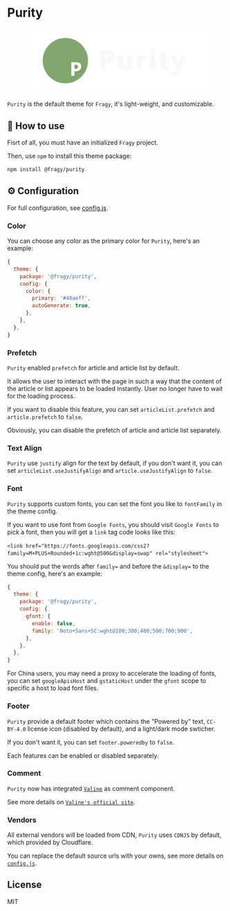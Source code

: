 # Purity

<div align="center">
 <img src="./assets/banner.png" width="420">
</div>

`Purity` is the default theme for `Fragy`, it's light-weight, and customizable.

## 📕 How to use

Fisrt of all, you must have an initialized `Fragy` project.

Then, use `npm` to install this theme package:

```bash
npm install @fragy/purity
```

## ⚙ Configuration

For full configuration, see [config.js](https://github.com/fragyjs/fragy/blob/main/themes/purity/config.js).

### Color

You can choose any color as the primary color for `Purity`, here's an example:

```js
{
  theme: {
    package: '@fragy/purity',
    config: {
      color: {
        primary: '#40aeff',
        autoGenerate: true,
      },
    },
  },
}
```

### Prefetch

`Purity` enabled `prefetch` for article and article list by default.

It allows the user to interact with the page in such a way that the content of the article or list appears to be loaded instantly. User no longer have to wait for the loading process.

If you want to disable this feature, you can set `articleList.prefetch` and `article.prefetch` to `false`.

Obviously, you can disable the prefetch of article and article list separately.

### Text Align

`Purity` use `justify` align for the text by default, if you don't want it, you can set `articleList.useJustifyAlign` and `article.useJustifyAlign` to `false`.

### Font

`Purity` supports custom fonts, you can set the font you like to `fontFamily` in the theme config.

If you want to use font from `Google Fonts`, you should visit `Google Fonts` to pick a font, then you will get a `link` tag code looks like this:

`<link href="https://fonts.googleapis.com/css2?family=M+PLUS+Rounded+1c:wght@500&display=swap" rel="stylesheet">`

You should put the words after `family=` and before the `&display=` to the theme config, here's an example:

```js
{
  theme: {
    package: '@fragy/purity',
    config: {
      gfont: {
        enable: false,
        family: 'Noto+Sans+SC:wght@100;300;400;500;700;900',
      },
    },
  },
}
```

For China users, you may need a proxy to accelerate the loading of fonts, you can set `googleApisHost` and `gstaticHost` under the `gfont` scope to specific a host to load font files.

### Footer

`Purity` provide a default footer which contains the "Powered by" text, `CC-BY-4.0` license icon (disabled by default), and a light/dark mode swticher.

If you don't want it, you can set `footer.poweredby` to `false`.

Each features can be enabled or disabled separately.

### Comment

`Purity` now has integrated [`Valine`](https://github.com/xCss/Valine) as comment component.

See more details on [`Valine's official site`](https://valine.js.org/).

### Vendors

All external vendors will be loaded from CDN, `Purity` uses `CDNJS` by default, which provided by Cloudflare.

You can replace the default source urls with your owns, see more details on [`config.js`](https://github.com/fragyjs/fragy/blob/main/themes/purity/config.js).

## License

MIT
